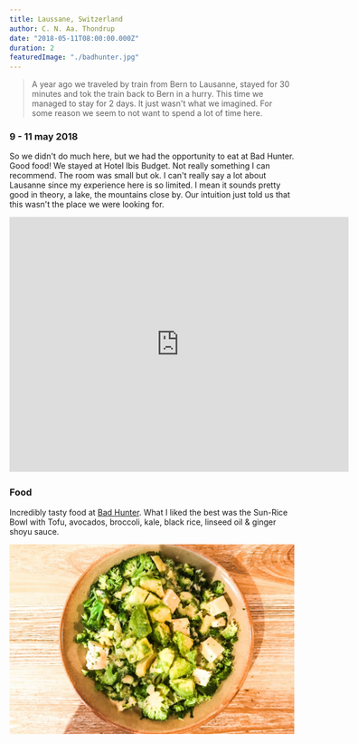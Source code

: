 ```yaml
---
title: Laussane, Switzerland
author: C. N. Aa. Thondrup
date: "2018-05-11T08:00:00.000Z"
duration: 2
featuredImage: "./badhunter.jpg"
---
```


> A year ago we traveled by train from Bern to Lausanne, stayed for 30 minutes and tok the train back to Bern in a hurry. This time we managed to stay for 2 days. It just wasn't what we imagined. For some reason we seem to not want to spend a lot of time here.

### 9 - 11 may 2018

So we didn't do much here, but we had the opportunity to eat at Bad Hunter. Good food! We stayed at Hotel Ibis Budget. Not really something I can recommend. The room was small but ok. I can't really say a lot about Lausanne since my experience here is so limited. I mean it sounds pretty good in theory, a lake, the mountains close by. Our intuition just told us that this wasn't the place we were looking for.

<iframe src="https://www.google.com/maps/embed?pb=!1m14!1m8!1m3!1d10981.354818818656!2d6.6276506!3d46.5211991!3m2!1i1024!2i768!4f13.1!3m3!1m2!1s0x0%3A0xa0230c2b4273c659!2sBad+Hunter!5e0!3m2!1sen!2sit!4v1529920573849" width="600" height="450" frameborder="0" style="border:0" allowfullscreen></iframe>

### Food

Incredibly tasty food at [Bad Hunter](http://badhunter.ch/).
What I liked the best was the Sun-Rice Bowl with Tofu, avocados, broccoli, kale, black rice, linseed oil & ginger shoyu sauce.

![Sun-Rise](./sunrise-badhunter.jpg 'Sun-Rise Bowl at Bad Hunter')
